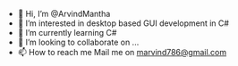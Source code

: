 - 👋 Hi, I’m @ArvindMantha
- 👀 I’m interested in desktop based GUI development in C#
- 🌱 I’m currently learning C#
- 💞️ I’m looking to collaborate on ...
- 📫 How to reach me Mail me on marvind786@gmail.com

<!---
ArvindMantha/ArvindMantha is a ✨ special ✨ repository because its `README.md` (this file) appears on your GitHub profile.
You can click the Preview link to take a look at your changes.
--->
